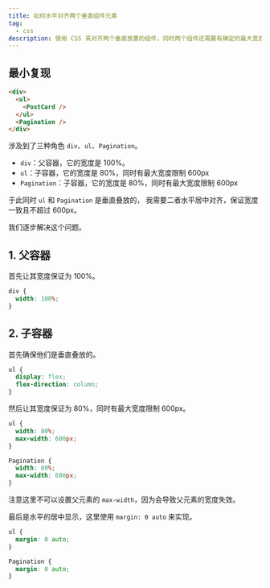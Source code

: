 ```yaml
---
title: 如何水平对齐两个垂直组件元素
tag:
  - css
description: 使用 CSS 来对齐两个垂直放置的组件，同时两个组件还需要有确定的最大宽度，这里涉及了三方角色，我将会逐一阐释。
---
```


## 最小复现

```html
<div>
  <ul>
    <PostCard />
  </ul>
  <Pagination />
</div>
```

涉及到了三种角色 `div`、`ul`、`Pagination`。

- `div`：父容器，它的宽度是 100%。
- `ul`：子容器，它的宽度是 80%，同时有最大宽度限制 600px
- `Pagination`：子容器，它的宽度是 80%，同时有最大宽度限制 600px

于此同时 `ul` 和 `Pagination` 是垂直叠放的， 我需要二者水平居中对齐，保证宽度一致且不超过 600px。

我们逐步解决这个问题。

## 1. 父容器

首先让其宽度保证为 100%。

```css
div {
  width: 100%;
}
```

## 2. 子容器

首先确保他们是垂直叠放的。

```css
ul {
  display: flex;
  flex-direction: column;
}
```

然后让其宽度保证为 80%，同时有最大宽度限制 600px。

```css
ul {
  width: 80%;
  max-width: 600px;
}

Pagination {
  width: 80%;
  max-width: 600px;
}
```

注意这里不可以设置父元素的 `max-width`，因为会导致父元素的宽度失效。

最后是水平的居中显示，这里使用 `margin: 0 auto` 来实现。

```css
ul {
  margin: 0 auto;
}

Pagination {
  margin: 0 auto;
}
```
